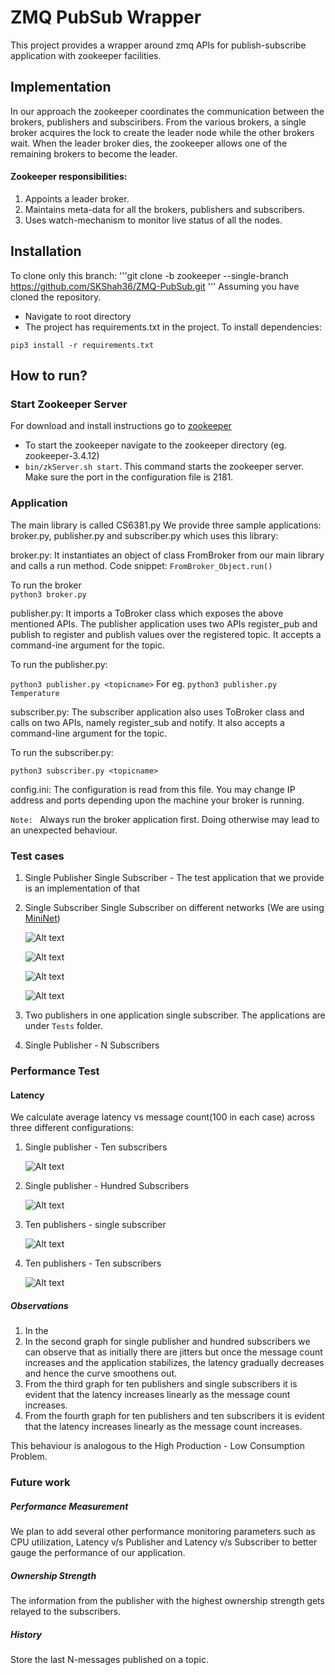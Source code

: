 # ZMQ PubSub Wrapper
This project provides a wrapper around zmq APIs for publish-subscribe application with zookeeper facilities.

## Implementation
In our approach the zookeeper coordinates the communication between the brokers, publishers and subsciribers. From the various brokers, a single broker acquires the lock to create the leader node while the other brokers wait. When the leader broker dies, the zookeeper allows one of the remaining brokers to become the leader.

#### Zookeeper responsibilities:
1. Appoints a leader broker.
2. Maintains meta-data for all the brokers, publishers and subscribers.
3. Uses watch-mechanism to monitor live status of all the nodes.

## Installation
To clone only this branch: 
'''git clone -b zookeeper --single-branch https://github.com/SKShah36/ZMQ-PubSub.git '''
Assuming you have cloned the repository.

- Navigate to root directory
- The project has requirements.txt in the project. To install dependencies:
```
pip3 install -r requirements.txt
```

## How to run?
### Start Zookeeper Server

For download and install instructions go to [zookeeper](https://zookeeper.apache.org/releases.html)
- To start the zookeeper navigate to the zookeeper directory (eg. zookeeper-3.4.12)
- ``` bin/zkServer.sh start ```. This command starts the zookeeper server. Make sure the port in the configuration file is 2181.

### Application

The main library is called CS6381.py We provide three sample applications: broker.py,
publisher.py and subscriber.py which uses this library:

broker.py: It instantiates an object of class FromBroker from our main library and calls a run method. Code snippet:
```FromBroker_Object.run()```<br/>

To run the broker <br/>
```python3 broker.py```

publisher.py: It imports a ToBroker class which exposes the above mentioned APIs. The publisher
application uses two APIs register_pub and publish to register and publish values over the registered
topic. It accepts a command-ine argument for the topic.

To run the publisher.py:

```python3 publisher.py <topicname>```
For eg. ```python3 publisher.py Temperature```

subscriber.py: The subscriber application also uses ToBroker class and calls on two APIs, namely
register_sub and notify. It also accepts a command-line argument for the topic.

To run the subscriber.py:

```python3 subscriber.py <topicname>```

config.ini: The configuration is read from this file. You may change IP address and ports depending upon the machine your broker is running.

```Note: ``` Always run the broker application first. Doing otherwise may lead to an unexpected behaviour. 

 ### Test cases
 1. Single Publisher Single Subscriber - The test application that we provide is an implementation of that
 2. Single Subscriber Single Subscriber on different networks (We are using [MiniNet](http://mininet.org/download/))

    ![Alt text](./Tests/ThreeAppsRunning.png?raw=true "ThreeAppsRunning")

    ![Alt text](./Tests/Broker_default.png?raw=true "Broker")

    ![Alt text](./Tests/Publisher1x1.png?raw=true "Publisher")

    ![Alt text](./Tests/Subscriber1x1.png?raw=true "Subscriber")
3. Two publishers in one application single subscriber. The applications are under ```Tests``` folder.
4. Single Publisher - N Subscribers

### Performance Test

#### Latency
We calculate average latency vs message count(100 in each case) across three different configurations:
1. Single publisher - Ten subscribers

    ![Alt text](./Performance_Measurement/Performance_Log/latency_data_1x10/1x10.png?raw=true "CountvLatency-1x10") 
       
2. Single publisher - Hundred Subscribers

     ![Alt text](./Performance_Measurement/Performance_Log/latency_data_1x100/1x100.png?raw=true "CountvLatency-1x100") 
    
3. Ten publishers - single subscriber

     ![Alt text](./Performance_Measurement/Performance_Log/latency_data_10x1/10x1.png?raw=true "CountvLatency-10x1") 
     
4. Ten publishers - Ten subscribers

     ![Alt text](./Performance_Measurement/Performance_Log/latency_data_10x10/10x10.png?raw=true "CountvLatency-10x10")
    
##### Observations
1. In the 
2. In the second graph for single publisher and hundred subscribers we can observe that as initially there are jitters but once the message count increases and the application stabilizes, the latency gradually decreases and hence the curve smoothens out.
3. From the third graph for ten publishers and single subscribers it is evident that the latency increases linearly as the message count increases.
4. From the fourth graph for ten publishers and ten subscribers it is evident that the latency increases linearly as the message count increases.

This behaviour is analogous to the High Production - Low Consumption Problem.

### Future work
##### Performance Measurement
   We plan to add several other performance monitoring parameters such as CPU utilization, Latency v/s Publisher and Latency v/s Subscriber to better gauge the performance of our application.

##### Ownership Strength
   The information from the publisher with the highest ownership strength gets relayed to the subscribers.
##### History
   Store the last N-messages published on a topic.
